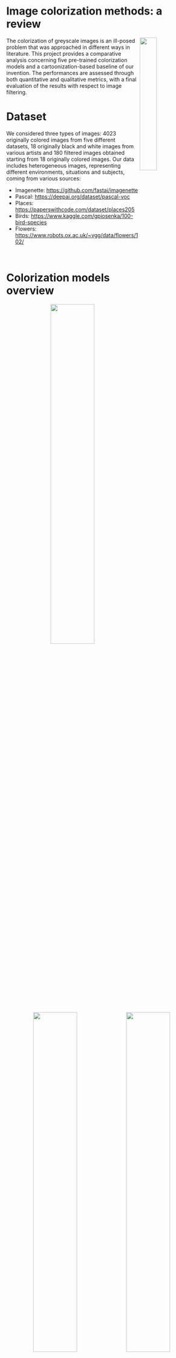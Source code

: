 # Image colorization methods: a review

<img align="right" width="30%" src="https://www.guidingtech.com/wp-content/uploads/black-and-white-to-color-online-fi_4d470f76dc99e18ad75087b1b8410ea9.jpg">

The colorization of greyscale images is an ill-posed
problem that was approached in different ways in literature.
This project provides a comparative analysis concerning
five pre-trained colorization models and a cartoonization-based
baseline of our invention. The performances are assessed
through both quantitative and qualitative metrics,
with a final evaluation of the results with respect to image
filtering.

# Dataset

We considered three types of images: 4023 originally
colored images from five different datasets, 18 originally
black and white images from various artists and 180 filtered
images obtained starting
from 18 originally colored images.
Our data includes heterogeneous images, representing
different environments, situations and subjects, coming
from various sources:

- Imagenette: https://github.com/fastai/imagenette
- Pascal: https://deepai.org/dataset/pascal-voc
- Places: https://paperswithcode.com/dataset/places205
- Birds: https://www.kaggle.com/gpiosenka/100-bird-species
- Flowers: https://www.robots.ox.ac.uk/~vgg/data/flowers/102/

<br />

# Colorization models overview

<p align="center">
  <img src="https://github.com/silviapoletti/Image-colorization-methods-review/blob/9978d74548e1f96ac6f0b22f16671cf814932555/report/dahl.png" width="48%"/>
  <img src="https://github.com/silviapoletti/Image-colorization-methods-review/blob/9978d74548e1f96ac6f0b22f16671cf814932555/report/ECCV16.png" width="48%"/>
  <img src="https://github.com/silviapoletti/Image-colorization-methods-review/blob/9978d74548e1f96ac6f0b22f16671cf814932555/report/Siggraph17.png" width="48%"/>
  <img src="https://github.com/silviapoletti/Image-colorization-methods-review/blob/9978d74548e1f96ac6f0b22f16671cf814932555/report/InstColorization1.png" width="48%"/>
  <img src="https://github.com/silviapoletti/Image-colorization-methods-review/blob/9978d74548e1f96ac6f0b22f16671cf814932555/report/InstColorization2.png" width="48%"/>
  <img src="https://github.com/silviapoletti/Image-colorization-methods-review/blob/9978d74548e1f96ac6f0b22f16671cf814932555/report/ChromaGAN1.png" width="48%"/>
</p>

Here you can find the pretrained models considered in this project:
- Dahl: https://tinyclouds.org/colorize/ (Download section)
- Zhang eccv_16: https://github.com/richzhang/colorization/blob/master/colorizers/eccv16.py - related paper [here](https://arxiv.org/abs/1603.08511)
- Zhang siggraph17: https://github.com/richzhang/colorization/blob/master/colorizers/siggraph17.py - related paper [here](https://arxiv.org/abs/1705.02999)
- ChromaGAN: https://github.com/pvitoria/ChromaGAN - related paper [here](https://arxiv.org/abs/1907.09837)
- InstColorization: https://github.com/ericsujw/InstColorization - related paper [here](https://arxiv.org/abs/2005.10825)

We propose as baseline a simple autoencoder with mean squared error loss. Here, the encoder should learn a compact representation
of the greyscale input images and the decoder should
generate the corresponding coloured image. 

<p align="center">
  <img src="https://github.com/silviapoletti/Image-colorization-methods-review/blob/9978d74548e1f96ac6f0b22f16671cf814932555/report/baseline1.png" width="48%"/>
  <img src="https://github.com/silviapoletti/Image-colorization-methods-review/blob/9978d74548e1f96ac6f0b22f16671cf814932555/report/baseline2.png" width="48%"/>
</p>

The model was trained and validated on all the data available to us, but
instead of using the original dataset, we considered the cartoonized version of the images. As we can see from the example, this cartoonization provides a
fine-grained result and exclude noisy elements that could interfere
with the colorization task. This is done in order to produce a more precise and sectorial colorization. 

Therefore, the model produces cartoonized
colored images and from them we take the a and b channels and combine them with the L channel of the original input images. In this way we mantain the original details of the pictures and sometimes we get better results than the ones obtained with the baseline without cartoonization.

The cartoonization model is taken from in [X. Wang and J. Yu - "Learning to cartoonize using white-box cartoon representations" (2020)](https://openaccess.thecvf.com/content_CVPR_2020/papers/Wang_Learning_to_Cartoonize_Using_White-Box_Cartoon_Representations_CVPR_2020_paper.pdf).

# Colorization metrics
The following illustrates the colorization metrics used and the results for the colorization models under consideration.

<p align="center">
  <img src="https://github.com/silviapoletti/Image-colorization-methods-review/blob/9978d74548e1f96ac6f0b22f16671cf814932555/report/metrics.png" width="48%"/>
  <img src="https://github.com/silviapoletti/Image-colorization-methods-review/blob/9978d74548e1f96ac6f0b22f16671cf814932555/report/metrics_results.png" width="48%"/>
</p>

# Turing test
The Turing test is a qualitative metric based on human
perceptions. Due to our limited resources we just elaborate
a short survey on Google Forms, divided into two sections:
we asked the participants to first evaluate the colorizations
of 3 black and white photographs and then evaluate the
ri-colorizations of 4 originally colored images. The 124 participants had to score how realistic was each
colorization in a scale from 1 (not realistic at all) to 5 (very
realistic). The test includes only the best colorizers, namely
Eccv16, Siggraph17, ChromaGAN and InstColorization.

<p align="center">
  <img src="https://github.com/silviapoletti/Image-colorization-methods-review/blob/9978d74548e1f96ac6f0b22f16671cf814932555/report/turing_test.png" width="48%"/>
  <img src="https://github.com/silviapoletti/Image-colorization-methods-review/blob/9978d74548e1f96ac6f0b22f16671cf814932555/report/turing_test_results.png" width="48%"/>
</p>

# Image classification with AlexNET

<p align="center">
  <img src="https://github.com/silviapoletti/Image-colorization-methods-review/blob/9978d74548e1f96ac6f0b22f16671cf814932555/report/classification_accuracy.png" width="60%"/>
</p>

We consider the AlexNet classifier pre-trained
on ImageNet and we tested it on our subset of ImageNet. The results are reported in the first row of the table above, but since the accuracies are all relatively low, we decided to apply feature
extraction to better focus on our ImageNet subset. In this new setting all the models except the
Baseline are able to outperform the black and white images. 
Therefore we can say that colors play an important role in image classification. 
The best model according to these experiments are ChromaGAN and InstColorization.

For a further comparison, we applied finetuning on AlexNet to perform
classification on the birds and flowers images, which
present more vibrant and diverse colors than our ImageNet
subset. In this new setting we have, a greater gap than before between the original and
the black and white accuracies, meaning that the color is much more relevant in this other dataset to recognize the depicted objects. Indeed, all the models including the
Baseline with cartoonization are able to improve the accuracy
with respect to the black and white images and the best models in this setting are the two from Zhang, that are able to generalize better than the other. Moreover we can notice that the Baseline with cartoonization always reaches a slightly better accuracy than the baseline without colorization.

# Image filtering

<p align="center">
  <img src="https://github.com/silviapoletti/Image-colorization-methods-review/blob/9978d74548e1f96ac6f0b22f16671cf814932555/report/filtering.png" width="60%"/>
</p>

In general, a blurred image is harder to colorize, and the
more blurred the image is, the worse the final colorization
we get. On the contrary,
images with a higher contrast and luminance get a better
colorization by all the models, with just a few exceptions
depending on the specific image.
Clearly, with cartoonization we reach very unrealistic
colors. In the example above, on the left, it looks like the model didn’t recognize
the grass and probably mistook it for water. Probably,
this is not due to the fact that cartoonization discards some
details from the original images, because blurring does the
same. This could be rather due to the fact that the models
are not trained on cartoonized images and expect a completely
different "image style" in input. In conclusion, this is a good example of how the
colorization is an ambiguous task: the model colors the
grass with a plausible green tone, which actually could result
more realistic than the original brown tone.

# Colorization results 

<p align="center">
  <img src="https://github.com/silviapoletti/Image-colorization-methods-review/blob/9978d74548e1f96ac6f0b22f16671cf814932555/report/conclusion_baseline.png" width="48%"/>
  <img src="https://github.com/silviapoletti/Image-colorization-methods-review/blob/9978d74548e1f96ac6f0b22f16671cf814932555/report/conclusion_dahl.png" width="48%"/>
  <img src="https://github.com/silviapoletti/Image-colorization-methods-review/blob/9978d74548e1f96ac6f0b22f16671cf814932555/report/conclusion_ECCV16.png" width="48%"/>
  <img src="https://github.com/silviapoletti/Image-colorization-methods-review/blob/9978d74548e1f96ac6f0b22f16671cf814932555/report/conclusion_InstColorization.png" width="48%"/>
  <img src="https://github.com/silviapoletti/Image-colorization-methods-review/blob/9978d74548e1f96ac6f0b22f16671cf814932555/report/conclusion_Siggraph17.png" width="48%"/>
  <img src="https://github.com/silviapoletti/Image-colorization-methods-review/blob/9978d74548e1f96ac6f0b22f16671cf814932555/report/conclusion_chromagan.png" width="48%"/>
</p>

As expected, the model reaching the overall best performances
is the state-of-the-art ChromaGAN, followed by
Siggraph17. Eccv16 produces vibrant colorizations with the
use of class-rebalancing, but at the expense of some overaggressively
and visibly artificial colorizations. In general,
InstColorization is able to improve the results of Eccv16,
except for those classes showing bright and rare colors (low
accuracy when tested with AlexNet finetuned on birds and
flowers images). Moreover, its segmentated colorization
can lead to incoherent results when object detection doesn’t
work properly, and this came out in the Turing test scores.
We have also seen that some image filtering concerning
luminance and contrast can improve the final colorization.
In conclusion, our baseline performs very poorly due to
the limited amount of data for the training, the simple architecture
and the absence of a colorization-adapted loss
function. However, the introduction of cartoonization in the
training and testing phases seems to slightly improve the final
results, meaning that more sectorial and definite areas
are easier to colorize. This opens up new perspectives for
future works based on the combination of state-of-the-art
models with cartoonization.

### Requirements
- python 3.6 or 3.8
- virtualenv wrapper: https://virtualenvwrapper.readthedocs.io/en/latest/

### Dahl
- download the pretrained model and place the `colorize.tfmodel` file in the `pre-trained-models` folder
- create a virtual environment: `mkvirtualenv --python=python3 dahl`
- install the requirements: `pip install -r requirements_dahl.txt`
- position yourself into the following folder: `cd src/models`
- run the model: `python3 dahl.py`
    
### Eccv16 and Siggraph17
- create a virtual environment: `mkvirtualenv --python=python3 zhang`
- install the requirements: `pip install -r requirements_zhang.txt`
- position yourself into the following folder: `cd src/models`
- run the model: `python3 Eccv16andSiggraph17.py`

### ChromaGAN
- download the pretrained model and place the `ChromaGAN.h5` file in the `pre-trained-models` folder
- create a virtual environment using python 3.6: `mkvirtualenv --python=python3 chromaGAN`
- install the requirements: `pip install -r requirements_chromaGAN.txt`
- position yourself into the following folder: `cd src/models`
- run the model: `python3 chromaGAN.py`

### InstColorization
The code to run this model is contained in the notebook: `src/models/InstColorization.ipynb`.

### Repository Guideline
- `img` folder
    - `img/colorized` folder: colorized images by our models
    - `img/filtered` folder: filtered images
    - `img/original` folder: original images
- `pre-trained-models` folder: saved pre-trained models (it should also contain ChromaGAN.h5 and colorize.tfmodel)
- `report` folder: report PDF and some slides
- `requirements` folder: requirements for each model
- `resources` folder:
    - `resources/classification` folder: text files containing the performance of AlexNet (pre-trained on ImageNET) when classifying the colorized images. We also performed fine-tuning of AlexNET on Birds and Flowers datasets and feature extraction of AlexNET on a subset of ImageNet
    - `resources/img_classes` folder: info about some datasets labels
    - `resources/LPIPS` folder: text files containing the LPIP metric results
    - `resources/PSNRandSSIM` folder: text files containing the PSNR and SSIM metrics results
- `src` folder: python code for AlexNET class definition, dataset normalization, image filtering, image cartoonization, classification, fine-tuning, feature extraction, metrics computation, graphical representation of the Turing Test results 
    - `src/models` folder: python code for running the colorization models


